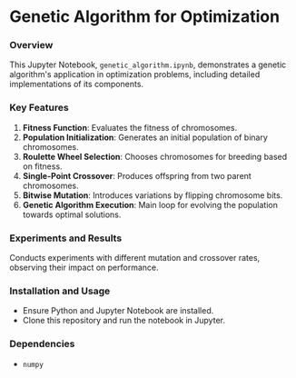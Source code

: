 # Genetic Algorithm for Optimization

### Overview
This Jupyter Notebook, `genetic_algorithm.ipynb`, demonstrates a genetic algorithm's application in optimization problems, including detailed implementations of its components.

### Key Features
1. **Fitness Function**: Evaluates the fitness of chromosomes.
2. **Population Initialization**: Generates an initial population of binary chromosomes.
3. **Roulette Wheel Selection**: Chooses chromosomes for breeding based on fitness.
4. **Single-Point Crossover**: Produces offspring from two parent chromosomes.
5. **Bitwise Mutation**: Introduces variations by flipping chromosome bits.
6. **Genetic Algorithm Execution**: Main loop for evolving the population towards optimal solutions.

### Experiments and Results
Conducts experiments with different mutation and crossover rates, observing their impact on performance.

### Installation and Usage
- Ensure Python and Jupyter Notebook are installed.
- Clone this repository and run the notebook in Jupyter.

### Dependencies
- `numpy`
